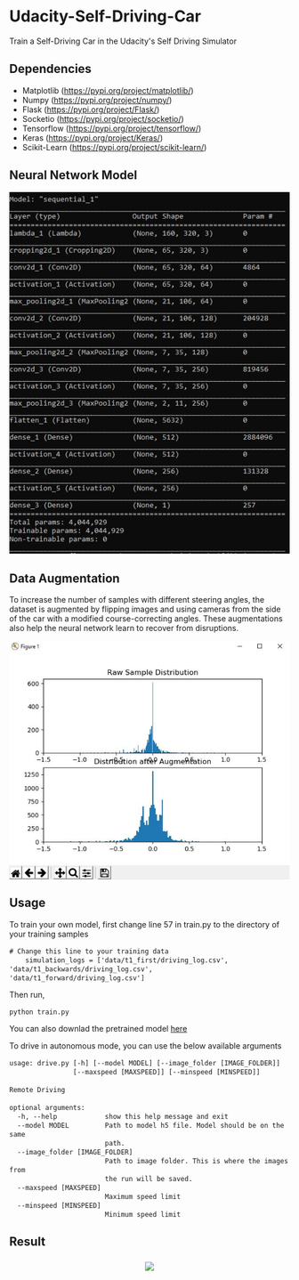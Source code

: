 # Udacity-Self-Driving-Car
Train a Self-Driving Car in the Udacity's Self Driving Simulator

## Dependencies
- Matplotlib (https://pypi.org/project/matplotlib/)
- Numpy (https://pypi.org/project/numpy/)
- Flask (https://pypi.org/project/Flask/)
- Socketio (https://pypi.org/project/socketio/)
- Tensorflow (https://pypi.org/project/tensorflow/)
- Keras (https://pypi.org/project/Keras/)
- Scikit-Learn (https://pypi.org/project/scikit-learn/)


## Neural Network Model

<p align="center">
<img src="https://github.com/crypto-code/Udacity-Self-Driving-Car/blob/master/assets/model.JPG" />   </p>


## Data Augmentation

To increase the number of samples with different steering angles, the dataset is augmented by flipping images and using cameras from the side of the car with a modified course-correcting angles. These augmentations also help the neural network learn to recover from disruptions.

<p align="center">
<img src="https://github.com/crypto-code/Udacity-Self-Driving-Car/blob/master/assets/augment.JPG" align="middle" />   </p>

## Usage

To train your own model, first change line 57 in train.py to the directory of your training samples
```
# Change this line to your training data
    simulation_logs = ['data/t1_first/driving_log.csv', 'data/t1_backwards/driving_log.csv', 'data/t1_forward/driving_log.csv']
```
Then run,
```
python train.py
```
You can also downlad the pretrained model [here](https://github.com/crypto-code/Udacity-Self-Driving-Car/releases/tag/v1.0)

To drive in autonomous mode, you can use the below available arguments
```
usage: drive.py [-h] [--model MODEL] [--image_folder [IMAGE_FOLDER]]
                [--maxspeed [MAXSPEED]] [--minspeed [MINSPEED]]

Remote Driving

optional arguments:
  -h, --help            show this help message and exit
  --model MODEL         Path to model h5 file. Model should be on the same
                        path.
  --image_folder [IMAGE_FOLDER]
                        Path to image folder. This is where the images from
                        the run will be saved.
  --maxspeed [MAXSPEED]
                        Maximum speed limit
  --minspeed [MINSPEED]
                        Minimum speed limit
```

## Result

<p align="center">
<img src="https://github.com/crypto-code/Udacity-Self-Driving-Car/blob/master/assets/result.gif" align="middle" />   </p>
